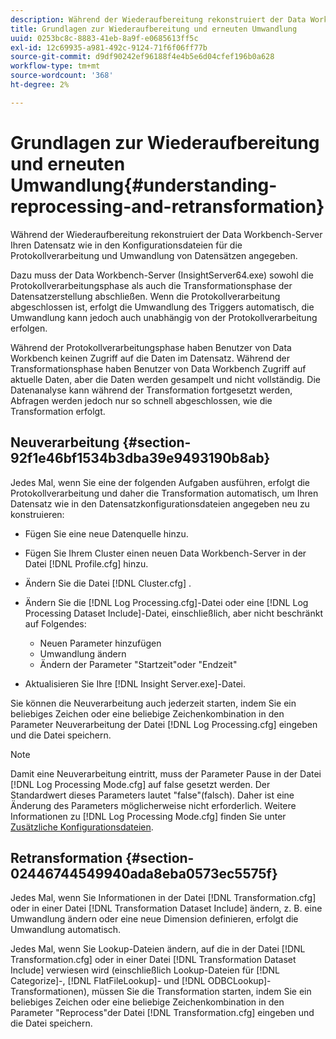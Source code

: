 ```yaml
---
description: Während der Wiederaufbereitung rekonstruiert der Data Workbench-Server Ihren Datensatz wie in den Konfigurationsdateien für die Protokollverarbeitung und Umwandlung von Datensätzen angegeben.
title: Grundlagen zur Wiederaufbereitung und erneuten Umwandlung
uuid: 0253bc8c-8883-41eb-8a9f-e0685613ff5c
exl-id: 12c69935-a981-492c-9124-71f6f06ff77b
source-git-commit: d9df90242ef96188f4e4b5e6d04cfef196b0a628
workflow-type: tm+mt
source-wordcount: '368'
ht-degree: 2%

---
```


# Grundlagen zur Wiederaufbereitung und erneuten Umwandlung{#understanding-reprocessing-and-retransformation}

Während der Wiederaufbereitung rekonstruiert der Data Workbench-Server Ihren Datensatz wie in den Konfigurationsdateien für die Protokollverarbeitung und Umwandlung von Datensätzen angegeben.

Dazu muss der Data Workbench-Server (InsightServer64.exe) sowohl die Protokollverarbeitungsphase als auch die Transformationsphase der Datensatzerstellung abschließen. Wenn die Protokollverarbeitung abgeschlossen ist, erfolgt die Umwandlung des Triggers automatisch, die Umwandlung kann jedoch auch unabhängig von der Protokollverarbeitung erfolgen.

Während der Protokollverarbeitungsphase haben Benutzer von Data Workbench keinen Zugriff auf die Daten im Datensatz. Während der Transformationsphase haben Benutzer von Data Workbench Zugriff auf aktuelle Daten, aber die Daten werden gesampelt und nicht vollständig. Die Datenanalyse kann während der Transformation fortgesetzt werden, Abfragen werden jedoch nur so schnell abgeschlossen, wie die Transformation erfolgt.

## Neuverarbeitung {#section-92f1e46bf1534b3dba39e9493190b8ab}

Jedes Mal, wenn Sie eine der folgenden Aufgaben ausführen, erfolgt die Protokollverarbeitung und daher die Transformation automatisch, um Ihren Datensatz wie in den Datensatzkonfigurationsdateien angegeben neu zu konstruieren:

* Fügen Sie eine neue Datenquelle hinzu.
* Fügen Sie Ihrem Cluster einen neuen Data Workbench-Server in der Datei [!DNL Profile.cfg] hinzu.
* Ändern Sie die Datei [!DNL Cluster.cfg] .
* Ändern Sie die [!DNL Log Processing.cfg]-Datei oder eine [!DNL Log Processing Dataset Include]-Datei, einschließlich, aber nicht beschränkt auf Folgendes:

   * Neuen Parameter hinzufügen
   * Umwandlung ändern
   * Ändern der Parameter &quot;Startzeit&quot;oder &quot;Endzeit&quot;

* Aktualisieren Sie Ihre [!DNL Insight Server.exe]-Datei.

Sie können die Neuverarbeitung auch jederzeit starten, indem Sie ein beliebiges Zeichen oder eine beliebige Zeichenkombination in den Parameter Neuverarbeitung der Datei [!DNL Log Processing.cfg] eingeben und die Datei speichern.

>[!NOTE]
>
>Damit eine Neuverarbeitung eintritt, muss der Parameter Pause in der Datei [!DNL Log Processing Mode.cfg] auf false gesetzt werden. Der Standardwert dieses Parameters lautet &quot;false&quot;(falsch). Daher ist eine Änderung des Parameters möglicherweise nicht erforderlich. Weitere Informationen zu [!DNL Log Processing Mode.cfg] finden Sie unter [Zusätzliche Konfigurationsdateien](/help/home/c-dataset-const-proc/c-add-config-files/c-add-config-files.md).

## Retransformation {#section-02446744549940ada8eba0573ec5575f}

Jedes Mal, wenn Sie Informationen in der Datei [!DNL Transformation.cfg] oder in einer Datei [!DNL Transformation Dataset Include] ändern, z. B. eine Umwandlung ändern oder eine neue Dimension definieren, erfolgt die Umwandlung automatisch.

Jedes Mal, wenn Sie Lookup-Dateien ändern, auf die in der Datei [!DNL Transformation.cfg] oder in einer Datei [!DNL Transformation Dataset Include] verwiesen wird (einschließlich Lookup-Dateien für [!DNL Categorize]-, [!DNL FlatFileLookup]- und [!DNL ODBCLookup]-Transformationen), müssen Sie die Transformation starten, indem Sie ein beliebiges Zeichen oder eine beliebige Zeichenkombination in den Parameter &quot;Reprocess&quot;der Datei [!DNL Transformation.cfg] eingeben und die Datei speichern.
